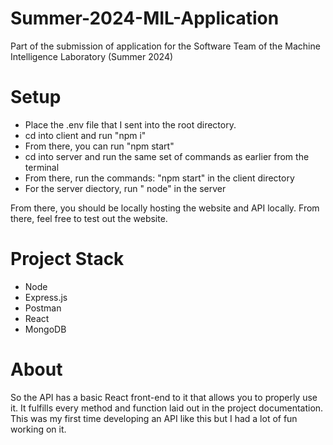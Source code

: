 # Summer-2024-MIL-Application
Part of the submission of application for the Software Team of the Machine Intelligence Laboratory (Summer 2024)

# Setup 
- Place the .env file that I sent into the root directory. 
- cd into client and run "npm i"
- From there, you can run "npm start"
- cd into server and run the same set of commands as earlier from the terminal
- From there, run the commands: "npm start" in the client directory
- For the server diectory, run " node" in the server

From there, you should be locally hosting the website and API locally. From there, feel free to test out the website. 

# Project Stack
- Node
- Express.js
- Postman
- React
- MongoDB

# About
So the API has a basic React front-end to it that allows you to properly use it. It fulfills every method and function laid out in the project documentation. This was my first time developing an API like this but I had a lot of fun working on it. 